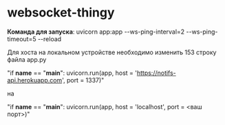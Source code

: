 # websocket-thingy
**Команда для запуска**:
uvicorn app:app --ws-ping-interval=2 --ws-ping-timeout=5 --reload 

Для хоста на локальном устройстве необходимо изменить 153 строку файла app.py

"if __name__ == "__main__":
    uvicorn.run(app, host = 'https://notifs-api.herokuapp.com', port = 1337)"
  
на

"if __name__ == "__main__":
    uvicorn.run(app, host = 'localhost', port = <ваш порт>)"
    
